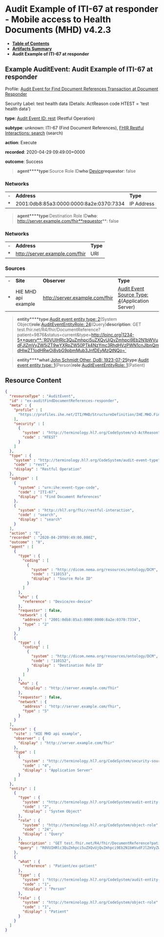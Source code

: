 # Audit Example of ITI-67 at responder - Mobile access to Health Documents (MHD) v4.2.3

* [**Table of Contents**](toc.md)
* [**Artifacts Summary**](artifacts.md)
* **Audit Example of ITI-67 at responder**

## Example AuditEvent: Audit Example of ITI-67 at responder

Profile: [Audit Event for Find Document References Transaction at Document Responder](StructureDefinition-IHE.MHD.FindDocumentReferences.Audit.Responder.md)

Security Label: test health data (Details: ActReason code HTEST = 'test health data')

**type**: [Audit Event ID: rest](http://terminology.hl7.org/6.5.0/CodeSystem-audit-event-type.html#audit-event-type-rest) (Restful Operation)

**subtype**: unknown: ITI-67 (Find Document References), [FHIR Restful Interactions: search](http://hl7.org/fhir/R4/codesystem-restful-interaction.html#restful-interaction-search) (search)

**action**: Execute

**recorded**: 2020-04-29 09:49:00+0000

**outcome**: Success

> **agent****type**:Source Role ID**who**:[Device](Device-ex-device.md)**requestor**: false

### Networks

| | | |
| :--- | :--- | :--- |
| - | **Address** | **Type** |
| * | 2001:0db8:85a3:0000:0000:8a2e:0370:7334 | IP Address |


> **agent****type**:Destination Role ID**who**: http://server.example.com/fhir**requestor**: false

### Networks

| | | |
| :--- | :--- | :--- |
| - | **Address** | **Type** |
| * | http://server.example.com/fhir | URI |


### Sources

| | | | |
| :--- | :--- | :--- | :--- |
| - | **Site** | **Observer** | **Type** |
| * | HIE MHD api example | http://server.example.com/fhir | [Audit Event Source Type: 4](http://terminology.hl7.org/6.5.0/CodeSystem-security-source-type.html#security-source-type-4)(Application Server) |

> **entity****type**:[Audit event entity type: 2](http://terminology.hl7.org/6.5.0/CodeSystem-audit-entity-type.html#audit-entity-type-2)(System Object)**role**:[AuditEventEntityRole: 24](http://terminology.hl7.org/6.5.0/CodeSystem-object-role.html#object-role-24)(Query)**description**: GET test.fhir.net/R4/fhir/DocumentReference?patient=9876&status=current&type=http://loinc.org|1234-5**query**:`R0VUIHRlc3QuZmhpci5uZXQvUjQvZmhpci9Eb2N1bWVudFJlZmVyZW5jZT9wYXRpZW50PTk4NzYmc3RhdHVzPWN1cnJlbnQmdHlwZT1odHRwOi8vbG9pbmMub3JnfDEyMzQtNQo=`

> **entity****what**:[John Schmidt Other, DoB: 1923-07-25](Patient-ex-patient.md)**type**:[Audit event entity type: 1](http://terminology.hl7.org/6.5.0/CodeSystem-audit-entity-type.html#audit-entity-type-1)(Person)**role**:[AuditEventEntityRole: 1](http://terminology.hl7.org/6.5.0/CodeSystem-object-role.html#object-role-1)(Patient)



## Resource Content

```json
{
  "resourceType" : "AuditEvent",
  "id" : "ex-auditFindDocumentReferences-responder",
  "meta" : {
    "profile" : [
      "https://profiles.ihe.net/ITI/MHD/StructureDefinition/IHE.MHD.FindDocumentReferences.Audit.Responder"
    ],
    "security" : [
      {
        "system" : "http://terminology.hl7.org/CodeSystem/v3-ActReason",
        "code" : "HTEST"
      }
    ]
  },
  "type" : {
    "system" : "http://terminology.hl7.org/CodeSystem/audit-event-type",
    "code" : "rest",
    "display" : "Restful Operation"
  },
  "subtype" : [
    {
      "system" : "urn:ihe:event-type-code",
      "code" : "ITI-67",
      "display" : "Find Document References"
    },
    {
      "system" : "http://hl7.org/fhir/restful-interaction",
      "code" : "search",
      "display" : "search"
    }
  ],
  "action" : "E",
  "recorded" : "2020-04-29T09:49:00.000Z",
  "outcome" : "0",
  "agent" : [
    {
      "type" : {
        "coding" : [
          {
            "system" : "http://dicom.nema.org/resources/ontology/DCM",
            "code" : "110153",
            "display" : "Source Role ID"
          }
        ]
      },
      "who" : {
        "reference" : "Device/ex-device"
      },
      "requestor" : false,
      "network" : {
        "address" : "2001:0db8:85a3:0000:0000:8a2e:0370:7334",
        "type" : "2"
      }
    },
    {
      "type" : {
        "coding" : [
          {
            "system" : "http://dicom.nema.org/resources/ontology/DCM",
            "code" : "110152",
            "display" : "Destination Role ID"
          }
        ]
      },
      "who" : {
        "display" : "http://server.example.com/fhir"
      },
      "requestor" : false,
      "network" : {
        "address" : "http://server.example.com/fhir",
        "type" : "5"
      }
    }
  ],
  "source" : {
    "site" : "HIE MHD api example",
    "observer" : {
      "display" : "http://server.example.com/fhir"
    },
    "type" : [
      {
        "system" : "http://terminology.hl7.org/CodeSystem/security-source-type",
        "code" : "4",
        "display" : "Application Server"
      }
    ]
  },
  "entity" : [
    {
      "type" : {
        "system" : "http://terminology.hl7.org/CodeSystem/audit-entity-type",
        "code" : "2",
        "display" : "System Object"
      },
      "role" : {
        "system" : "http://terminology.hl7.org/CodeSystem/object-role",
        "code" : "24",
        "display" : "Query"
      },
      "description" : "GET test.fhir.net/R4/fhir/DocumentReference?patient=9876&status=current&type=http://loinc.org|1234-5",
      "query" : "R0VUIHRlc3QuZmhpci5uZXQvUjQvZmhpci9Eb2N1bWVudFJlZmVyZW5jZT9wYXRpZW50PTk4NzYmc3RhdHVzPWN1cnJlbnQmdHlwZT1odHRwOi8vbG9pbmMub3JnfDEyMzQtNQo="
    },
    {
      "what" : {
        "reference" : "Patient/ex-patient"
      },
      "type" : {
        "system" : "http://terminology.hl7.org/CodeSystem/audit-entity-type",
        "code" : "1",
        "display" : "Person"
      },
      "role" : {
        "system" : "http://terminology.hl7.org/CodeSystem/object-role",
        "code" : "1",
        "display" : "Patient"
      }
    }
  ]
}

```
